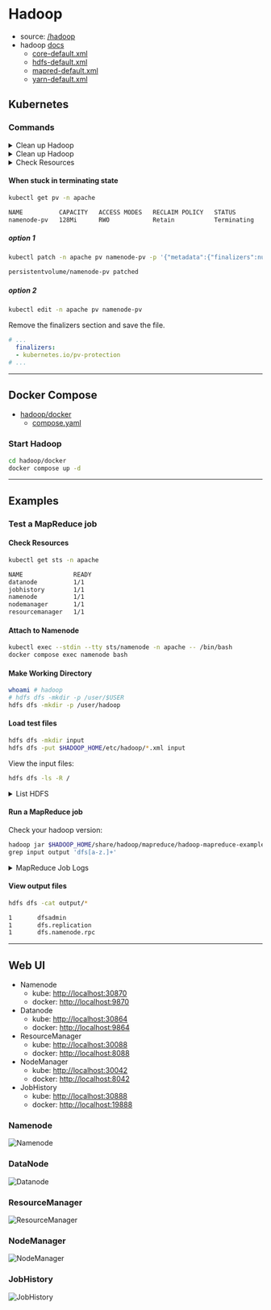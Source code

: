 # Hadoop

- source: [/hadoop](/hadoop)
- hadoop [docs](https://hadoop.apache.org/docs/current/)
  - [core-default.xml](https://hadoop.apache.org/docs/current/hadoop-project-dist/hadoop-common/core-default.xml)
  - [hdfs-default.xml](https://hadoop.apache.org/docs/current/hadoop-project-dist/hadoop-hdfs/hdfs-default.xml)
  - [mapred-default.xml](https://hadoop.apache.org/docs/current/hadoop-mapreduce-client/hadoop-mapreduce-client-core/mapred-default.xml)
  - [yarn-default.xml](https://hadoop.apache.org/docs/current/hadoop-yarn/hadoop-yarn-common/yarn-default.xml)

## Kubernetes

### Commands

<details>
    <summary>Clean up Hadoop</summary>

```bash
kubectl apply -f configmap.yaml -n apache

kubectl apply -f namenode-storageclass.yaml
kubectl apply -f datanode-storageclass.yaml

kubectl apply -f namenode-pv.yaml
kubectl apply -f datanode-pv.yaml

kubectl apply -f namenode-service.yaml -n apache
kubectl apply -f datanode-service.yaml -n apache
kubectl apply -f resourcemanager-service.yaml -n apache
kubectl apply -f nodemanager-service.yaml -n apache
kubectl apply -f jobhistory-service.yaml -n apache

kubectl apply -f namenode-statefulset.yaml -n apache
kubectl apply -f datanode-statefulset.yaml -n apache
kubectl apply -f resourcemanager-statefulset.yaml -n apache
kubectl apply -f nodemanager-statefulset.yaml -n apache
kubectl apply -f jobhistory-statefulset.yaml -n apache
```

</details>

<details>
    <summary>Clean up Hadoop</summary>

```bash
kubectl delete -f jobhistory-statefulset.yaml -n apache
kubectl delete -f nodemanager-statefulset.yaml -n apache
kubectl delete -f resourcemanager-statefulset.yaml -n apache
kubectl delete -f datanode-statefulset.yaml -n apache
kubectl delete -f namenode-statefulset.yaml -n apache

kubectl delete -f jobhistory-service.yaml -n apache
kubectl delete -f nodemanager-service.yaml -n apache
kubectl delete -f resourcemanager-service.yaml -n apache
kubectl delete -f datanode-service.yaml -n apache
kubectl delete -f namenode-service.yaml -n apache

kubectl delete -n apache pvc datanode-pvc-datanode-0
kubectl delete -n apache pvc namenode-pvc-namenode-0

kubectl delete -f namenode-pv.yaml
kubectl delete -f datanode-pv.yaml

kubectl delete -f namenode-storageclass.yaml
kubectl delete -f datanode-storageclass.yaml

kubectl delete -f configmap.yaml -n apache
```

</details>

<details>
    <summary>Check Resources</summary>

```bash
kubectl get cm -n apache
kubectl describe cm hadoop-conf -n apache

kubectl get pv -n apache
kubectl get pvc -n apache
kubectl describe pv namenode-pv -n apache
kubectl describe pv datanode-pv -n apache

kubectl get sts -n apache
kubectl get svc -n apache
```

</details>

#### When stuck in terminating state

```bash
kubectl get pv -n apache

NAME          CAPACITY   ACCESS MODES   RECLAIM POLICY   STATUS        CLAIM                            STORAGECLASS    VOLUMEATTRIBUTESCLASS   REASON   AGE
namenode-pv   128Mi      RWO            Retain           Terminating   apache/namenode-pvc-namenode-0   local-storage   <unset>                          13m
```

##### option 1

```bash
kubectl patch -n apache pv namenode-pv -p '{"metadata":{"finalizers":null}}'

persistentvolume/namenode-pv patched
```

##### option 2

```bash
kubectl edit -n apache pv namenode-pv
```

Remove the finalizers section and save the file.

```yaml
# ...
  finalizers:
  - kubernetes.io/pv-protection
# ...
```

---

## Docker Compose

- [hadoop/docker](/hadoop/docker)
  - [compose.yaml](/hadoop/docker/compose.yaml)

### Start Hadoop

```bash
cd hadoop/docker
docker compose up -d
```

---

## Examples

### Test a MapReduce job

#### Check Resources

```bash
kubectl get sts -n apache

NAME              READY
datanode          1/1
jobhistory        1/1
namenode          1/1
nodemanager       1/1
resourcemanager   1/1
```

#### Attach to Namenode

```bash
kubectl exec --stdin --tty sts/namenode -n apache -- /bin/bash
docker compose exec namenode bash
```

#### Make Working Directory

```bash
whoami # hadoop
# hdfs dfs -mkdir -p /user/$USER
hdfs dfs -mkdir -p /user/hadoop
```

#### Load test files

```bash
hdfs dfs -mkdir input
hdfs dfs -put $HADOOP_HOME/etc/hadoop/*.xml input
```

View the input files:

```bash
hdfs dfs -ls -R /
```

<details>
    <summary>List HDFS</summary>

```bash
drwxrwx---   - hadoop supergroup          0 2024-02-06 14:45 /tmp
drwxrwx---   - hadoop supergroup          0 2024-02-06 14:45 /tmp/hadoop-yarn
drwxrwx---   - hadoop supergroup          0 2024-02-06 14:45 /tmp/hadoop-yarn/staging
drwxrwx---   - hadoop supergroup          0 2024-02-06 14:45 /tmp/hadoop-yarn/staging/history
drwxrwx---   - hadoop supergroup          0 2024-02-06 14:45 /tmp/hadoop-yarn/staging/history/done
drwxrwxrwt   - hadoop supergroup          0 2024-02-06 14:45 /tmp/hadoop-yarn/staging/history/done_intermediate
drwxr-xr-x   - hadoop supergroup          0 2024-02-06 14:56 /user
drwxr-xr-x   - hadoop supergroup          0 2024-02-06 14:56 /user/hadoop
drwxr-xr-x   - hadoop supergroup          0 2024-02-06 14:56 /user/hadoop/input
-rw-r--r--   1 hadoop supergroup       1402 2024-02-06 14:56 /user/hadoop/input/capacity-scheduler.xml
-rw-r--r--   1 hadoop supergroup        189 2024-02-06 14:56 /user/hadoop/input/core-site.xml
-rw-r--r--   1 hadoop supergroup      11765 2024-02-06 14:56 /user/hadoop/input/hadoop-policy.xml
-rw-r--r--   1 hadoop supergroup        683 2024-02-06 14:56 /user/hadoop/input/hdfs-rbf-site.xml
-rw-r--r--   1 hadoop supergroup        185 2024-02-06 14:56 /user/hadoop/input/hdfs-site.xml
-rw-r--r--   1 hadoop supergroup        620 2024-02-06 14:56 /user/hadoop/input/httpfs-site.xml
-rw-r--r--   1 hadoop supergroup       3518 2024-02-06 14:56 /user/hadoop/input/kms-acls.xml
-rw-r--r--   1 hadoop supergroup        682 2024-02-06 14:56 /user/hadoop/input/kms-site.xml
-rw-r--r--   1 hadoop supergroup        589 2024-02-06 14:56 /user/hadoop/input/mapred-site.xml
-rw-r--r--   1 hadoop supergroup        724 2024-02-06 14:56 /user/hadoop/input/yarn-site.xml
```

</details>

#### Run a MapReduce job

Check your hadoop version:

```bash
hadoop jar $HADOOP_HOME/share/hadoop/mapreduce/hadoop-mapreduce-examples-3.y.z.jar \
grep input output 'dfs[a-z.]+'
```

<details>
    <summary>MapReduce Job Logs</summary>

```log
2024-02-09 11:15:26 INFO  DefaultNoHARMFailoverProxyProvider:64 - Connecting to ResourceManager at resourcemanager-0.resourcemanager-svc.apache.svc.cluster.local/10.1.1.26:8032
2024-02-09 11:15:26 INFO  JobResourceUploader:907 - Disabling Erasure Coding for path: /tmp/hadoop-yarn/staging/hadoop/.staging/job_1707477277198_0001
2024-02-09 11:15:27 INFO  FileInputFormat:300 - Total input files to process : 10
2024-02-09 11:15:27 INFO  JobSubmitter:202 - number of splits:10
2024-02-09 11:15:27 INFO  JobSubmitter:298 - Submitting tokens for job: job_1707477277198_0001
2024-02-09 11:15:27 INFO  JobSubmitter:299 - Executing with tokens: []
2024-02-09 11:15:27 INFO  Configuration:2854 - resource-types.xml not found
2024-02-09 11:15:27 INFO  ResourceUtils:476 - Unable to find 'resource-types.xml'.
2024-02-09 11:15:27 INFO  YarnClientImpl:338 - Submitted application application_1707477277198_0001
2024-02-09 11:15:27 INFO  Job:1682 - The url to track the job: http://resourcemanager-0.resourcemanager-svc.apache.svc.cluster.local:8088/proxy/application_1707477277198_0001/
2024-02-09 11:15:27 INFO  Job:1727 - Running job: job_1707477277198_0001
2024-02-09 11:15:33 INFO  Job:1748 - Job job_1707477277198_0001 running in uber mode : false
2024-02-09 11:15:33 INFO  Job:1755 -  map 0% reduce 0%
2024-02-09 11:15:38 INFO  Job:1755 -  map 10% reduce 0%
2024-02-09 11:15:39 INFO  Job:1755 -  map 20% reduce 0%
2024-02-09 11:15:40 INFO  Job:1755 -  map 30% reduce 0%
2024-02-09 11:15:41 INFO  Job:1755 -  map 40% reduce 0%
2024-02-09 11:15:42 INFO  Job:1755 -  map 60% reduce 0%
2024-02-09 11:15:44 INFO  Job:1755 -  map 70% reduce 0%
2024-02-09 11:15:45 INFO  Job:1755 -  map 90% reduce 0%
2024-02-09 11:15:46 INFO  Job:1755 -  map 100% reduce 0%
2024-02-09 11:15:47 INFO  Job:1755 -  map 100% reduce 100%
2024-02-09 11:15:48 INFO  Job:1766 - Job job_1707477277198_0001 completed successfully
2024-02-09 11:15:49 INFO  Job:1773 - Counters: 54
        File System Counters
                FILE: Number of bytes read=78
                FILE: Number of bytes written=3051346
                FILE: Number of read operations=0
                FILE: Number of large read operations=0
                FILE: Number of write operations=0
                HDFS: Number of bytes read=22141
                HDFS: Number of bytes written=176
                HDFS: Number of read operations=35
                HDFS: Number of large read operations=0
                HDFS: Number of write operations=2
                HDFS: Number of bytes read erasure-coded=0
        Job Counters
                Launched map tasks=10
                Launched reduce tasks=1
                Rack-local map tasks=10
                Total time spent by all maps in occupied slots (ms)=16013
                Total time spent by all reduces in occupied slots (ms)=5738
                Total time spent by all map tasks (ms)=16013
                Total time spent by all reduce tasks (ms)=5738
                Total vcore-milliseconds taken by all map tasks=16013
                Total vcore-milliseconds taken by all reduce tasks=5738
                Total megabyte-milliseconds taken by all map tasks=16397312
                Total megabyte-milliseconds taken by all reduce tasks=5875712
        Map-Reduce Framework
                Map input records=506
                Map output records=3
                Map output bytes=66
                Map output materialized bytes=132
                Input split bytes=1539
                Combine input records=3
                Combine output records=3
                Reduce input groups=3
                Reduce shuffle bytes=132
                Reduce input records=3
                Reduce output records=3
                Spilled Records=6
                Shuffled Maps =10
                Failed Shuffles=0
                Merged Map outputs=10
                GC time elapsed (ms)=467
                CPU time spent (ms)=3610
                Physical memory (bytes) snapshot=3573338112
                Virtual memory (bytes) snapshot=29551747072
                Total committed heap usage (bytes)=4665638912
                Peak Map Physical memory (bytes)=402853888
                Peak Map Virtual memory (bytes)=2688602112
                Peak Reduce Physical memory (bytes)=299581440
                Peak Reduce Virtual memory (bytes)=2693697536
        Shuffle Errors
                BAD_ID=0
                CONNECTION=0
                IO_ERROR=0
                WRONG_LENGTH=0
                WRONG_MAP=0
                WRONG_REDUCE=0
        File Input Format Counters
                Bytes Read=20602
        File Output Format Counters
                Bytes Written=176
2024-02-09 11:15:49 INFO  DefaultNoHARMFailoverProxyProvider:64 - Connecting to ResourceManager at resourcemanager-0.resourcemanager-svc.apache.svc.cluster.local/10.1.1.26:8032
2024-02-09 11:15:49 INFO  JobResourceUploader:907 - Disabling Erasure Coding for path: /tmp/hadoop-yarn/staging/hadoop/.staging/job_1707477277198_0002
2024-02-09 11:15:49 INFO  FileInputFormat:300 - Total input files to process : 1
2024-02-09 11:15:49 INFO  JobSubmitter:202 - number of splits:1
2024-02-09 11:15:49 INFO  JobSubmitter:298 - Submitting tokens for job: job_1707477277198_0002
2024-02-09 11:15:49 INFO  JobSubmitter:299 - Executing with tokens: []
2024-02-09 11:15:49 INFO  YarnClientImpl:338 - Submitted application application_1707477277198_0002
2024-02-09 11:15:49 INFO  Job:1682 - The url to track the job: http://resourcemanager-0.resourcemanager-svc.apache.svc.cluster.local:8088/proxy/application_1707477277198_0002/
2024-02-09 11:15:49 INFO  Job:1727 - Running job: job_1707477277198_0002
2024-02-09 11:15:58 INFO  Job:1748 - Job job_1707477277198_0002 running in uber mode : false
2024-02-09 11:15:58 INFO  Job:1755 -  map 0% reduce 0%
2024-02-09 11:16:03 INFO  Job:1755 -  map 100% reduce 0%
2024-02-09 11:16:07 INFO  Job:1755 -  map 100% reduce 100%
2024-02-09 11:16:07 INFO  Job:1766 - Job job_1707477277198_0002 completed successfully
2024-02-09 11:16:07 INFO  Job:1773 - Counters: 54
        File System Counters
                FILE: Number of bytes read=78
                FILE: Number of bytes written=553713
                FILE: Number of read operations=0
                FILE: Number of large read operations=0
                FILE: Number of write operations=0
                HDFS: Number of bytes read=340
                HDFS: Number of bytes written=48
                HDFS: Number of read operations=9
                HDFS: Number of large read operations=0
                HDFS: Number of write operations=2
                HDFS: Number of bytes read erasure-coded=0
        Job Counters
                Launched map tasks=1
                Launched reduce tasks=1
                Rack-local map tasks=1
                Total time spent by all maps in occupied slots (ms)=1562
                Total time spent by all reduces in occupied slots (ms)=1493
                Total time spent by all map tasks (ms)=1562
                Total time spent by all reduce tasks (ms)=1493
                Total vcore-milliseconds taken by all map tasks=1562
                Total vcore-milliseconds taken by all reduce tasks=1493
                Total megabyte-milliseconds taken by all map tasks=1599488
                Total megabyte-milliseconds taken by all reduce tasks=1528832
        Map-Reduce Framework
                Map input records=3
                Map output records=3
                Map output bytes=66
                Map output materialized bytes=78
                Input split bytes=164
                Combine input records=0
                Combine output records=0
                Reduce input groups=1
                Reduce shuffle bytes=78
                Reduce input records=3
                Reduce output records=3
                Spilled Records=6
                Shuffled Maps =1
                Failed Shuffles=0
                Merged Map outputs=1
                GC time elapsed (ms)=53
                CPU time spent (ms)=640
                Physical memory (bytes) snapshot=706383872
                Virtual memory (bytes) snapshot=5386444800
                Total committed heap usage (bytes)=757071872
                Peak Map Physical memory (bytes)=405561344
                Peak Map Virtual memory (bytes)=2689998848
                Peak Reduce Physical memory (bytes)=300822528
                Peak Reduce Virtual memory (bytes)=2696445952
        Shuffle Errors
                BAD_ID=0
                CONNECTION=0
                IO_ERROR=0
                WRONG_LENGTH=0
                WRONG_MAP=0
                WRONG_REDUCE=0
        File Input Format Counters
                Bytes Read=176
        File Output Format Counters
                Bytes Written=48
```

</details>

#### View output files

```bash
hdfs dfs -cat output/*
```

```bash
1       dfsadmin
1       dfs.replication
1       dfs.namenode.rpc
```

---

## Web UI

- Namenode
  - kube: [http://localhost:30870](http://localhost:30870)
  - docker: [http://localhost:9870](http://localhost:9870)
- Datanode
  - kube: [http://localhost:30864](http://localhost:30864)
  - docker: [http://localhost:9864](http://localhost:9864)
- ResourceManager
  - kube: [http://localhost:30088](http://localhost:30088)
  - docker: [http://localhost:8088](http://localhost:8088)
- NodeManager
  - kube: [http://localhost:30042](http://localhost:30042)
  - docker: [http://localhost:8042](http://localhost:8042)
- JobHistory
  - kube: [http://localhost:30888](http://localhost:30888)
  - docker: [http://localhost:19888](http://localhost:19888)

### Namenode

![Namenode](/images/namenode.png)

### DataNode

![Datanode](/images/datanode.png)

### ResourceManager

![ResourceManager](/images/resourcemanager.png)

### NodeManager

![NodeManager](/images/nodemanager.png)

### JobHistory

![JobHistory](/images/jobhistory.png)

